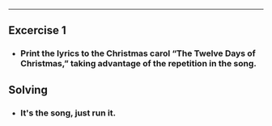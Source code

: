 - - -

## Excercise 1

+ ### Print the lyrics to the Christmas carol “The Twelve Days of Christmas,” taking advantage of the repetition in the song.

## Solving

+ ### It's the song, just run it.